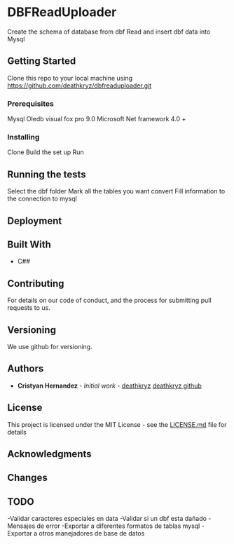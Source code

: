 # DBFReadUploader
Create the schema of database from dbf
Read and insert dbf data into Mysql

## Getting Started

Clone this repo to your local machine using https://github.com/deathkryz/dbfreaduploader.git

### Prerequisites

Mysql 
Oledb visual fox pro 9.0
Microsoft Net framework 4.0 + 


### Installing

Clone 
Build the set up
Run


## Running the tests

Select the dbf folder
Mark all the tables you want convert
Fill information to the connection to mysql 

## Deployment



## Built With

* C##

## Contributing

For details on our code of conduct, and the process for submitting pull requests to us.

## Versioning

We use github for versioning. 

## Authors

* **Cristyan Hernandez** - *Initial work* - [deathkryz](https://gitlab.com/deathkryz)
[deathkryz github](https://gitlab.com/deathkryz)



## License

This project is licensed under the MIT License - see the [LICENSE.md](LICENSE.md) file for details

## Acknowledgments

## Changes


## TODO

-Validar caracteres especiales en data
-Validar si un dbf esta dañado
-Mensajes de error
-Exportar a diferentes formatos de tablas mysql
-Exportar a otros manejadores de base de datos

